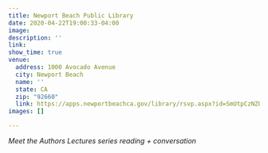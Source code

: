 ```yaml
---
title: Newport Beach Public Library
date: 2020-04-22T19:00:33-04:00
image: 
description: ''
link: 
show_time: true
venue:
  address: 1000 Avocado Avenue
  city: Newport Beach
  name: ''
  state: CA
  zip: "92660"
  link: https://apps.newportbeachca.gov/library/rsvp.aspx?id=SmUtpCzNZQ8
images: []

---
```

_Meet the Authors Lectures series reading + conversation_
